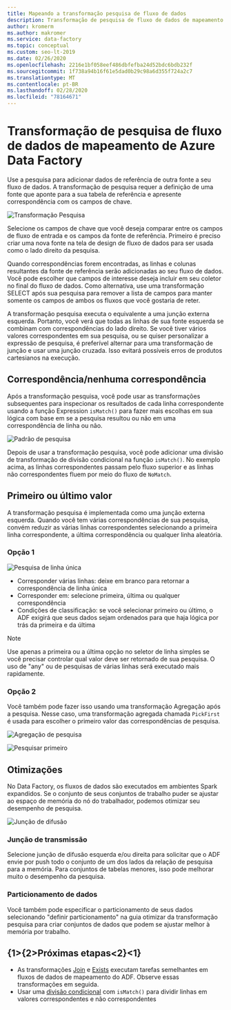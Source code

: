```yaml
---
title: Mapeando a transformação pesquisa de fluxo de dados
description: Transformação de pesquisa de fluxo de dados de mapeamento de Azure Data Factory
author: kromerm
ms.author: makromer
ms.service: data-factory
ms.topic: conceptual
ms.custom: seo-lt-2019
ms.date: 02/26/2020
ms.openlocfilehash: 2216e1bf058eef486dbfefba24d52bdc6bdb232f
ms.sourcegitcommit: 1f738a94b16f61e5dad0b29c98a6d355f724a2c7
ms.translationtype: MT
ms.contentlocale: pt-BR
ms.lasthandoff: 02/28/2020
ms.locfileid: "78164671"
---
```

# <a name="azure-data-factory-mapping-data-flow-lookup-transformation"></a>Transformação de pesquisa de fluxo de dados de mapeamento de Azure Data Factory

Use a pesquisa para adicionar dados de referência de outra fonte a seu fluxo de dados. A transformação de pesquisa requer a definição de uma fonte que aponte para a sua tabela de referência e apresente correspondência com os campos de chave.

![Transformação Pesquisa](media/data-flow/lookup1.png "Pesquisa")

Selecione os campos de chave que você deseja comparar entre os campos de fluxo de entrada e os campos da fonte de referência. Primeiro é preciso criar uma nova fonte na tela de design de fluxo de dados para ser usada como o lado direito da pesquisa.

Quando correspondências forem encontradas, as linhas e colunas resultantes da fonte de referência serão adicionadas ao seu fluxo de dados. Você pode escolher que campos de interesse deseja incluir em seu coletor no final do fluxo de dados. Como alternativa, use uma transformação SELECT após sua pesquisa para remover a lista de campos para manter somente os campos de ambos os fluxos que você gostaria de reter.

A transformação pesquisa executa o equivalente a uma junção externa esquerda. Portanto, você verá que todas as linhas de sua fonte esquerda se combinam com correspondências do lado direito. Se você tiver vários valores correspondentes em sua pesquisa, ou se quiser personalizar a expressão de pesquisa, é preferível alternar para uma transformação de junção e usar uma junção cruzada. Isso evitará possíveis erros de produtos cartesianos na execução.

## <a name="match--no-match"></a>Correspondência/nenhuma correspondência

Após a transformação pesquisa, você pode usar as transformações subsequentes para inspecionar os resultados de cada linha correspondente usando a função Expression `isMatch()` para fazer mais escolhas em sua lógica com base em se a pesquisa resultou ou não em uma correspondência de linha ou não.

![Padrão de pesquisa](media/data-flow/lookup111.png "Padrão de pesquisa")

Depois de usar a transformação pesquisa, você pode adicionar uma divisão de transformação de divisão condicional na função ```isMatch()```. No exemplo acima, as linhas correspondentes passam pelo fluxo superior e as linhas não correspondentes fluem por meio do fluxo de ```NoMatch```.

## <a name="first-or-last-value"></a>Primeiro ou último valor

A transformação pesquisa é implementada como uma junção externa esquerda. Quando você tem várias correspondências de sua pesquisa, convém reduzir as várias linhas correspondentes selecionando a primeira linha correspondente, a última correspondência ou qualquer linha aleatória.

### <a name="option-1"></a>Opção 1

![Pesquisa de linha única](media/data-flow/singlerowlookup.png "Pesquisa de linha única")

* Corresponder várias linhas: deixe em branco para retornar a correspondência de linha única
* Corresponder em: selecione primeira, última ou qualquer correspondência
* Condições de classificação: se você selecionar primeiro ou último, o ADF exigirá que seus dados sejam ordenados para que haja lógica por trás da primeira e da última

> [!NOTE]
> Use apenas a primeira ou a última opção no seletor de linha simples se você precisar controlar qual valor deve ser retornado de sua pesquisa. O uso de "any" ou de pesquisas de várias linhas será executado mais rapidamente.

### <a name="option-2"></a>Opção 2

Você também pode fazer isso usando uma transformação Agregação após a pesquisa. Nesse caso, uma transformação agregada chamada ```PickFirst``` é usada para escolher o primeiro valor das correspondências de pesquisa.

![Agregação de pesquisa](media/data-flow/lookup333.png "Agregação de pesquisa")

![Pesquisar primeiro](media/data-flow/lookup444.png "Pesquisar primeiro")

## <a name="optimizations"></a>Otimizações

No Data Factory, os fluxos de dados são executados em ambientes Spark expandidos. Se o conjunto de seus conjuntos de trabalho puder se ajustar ao espaço de memória do nó do trabalhador, podemos otimizar seu desempenho de pesquisa.

![Junção de difusão](media/data-flow/broadcast.png "Junção de difusão")

### <a name="broadcast-join"></a>Junção de transmissão

Selecione junção de difusão esquerda e/ou direita para solicitar que o ADF envie por push todo o conjunto de um dos lados da relação de pesquisa para a memória. Para conjuntos de tabelas menores, isso pode melhorar muito o desempenho da pesquisa.

### <a name="data-partitioning"></a>Particionamento de dados

Você também pode especificar o particionamento de seus dados selecionando "definir particionamento" na guia otimizar da transformação pesquisa para criar conjuntos de dados que podem se ajustar melhor à memória por trabalho.

## <a name="next-steps"></a>{1&gt;{2&gt;Próximas etapas&lt;2}&lt;1}

* As transformações [Join](data-flow-join.md) e [Exists](data-flow-exists.md) executam tarefas semelhantes em fluxos de dados de mapeamento do ADF. Observe essas transformações em seguida.
* Usar uma [divisão condicional](data-flow-conditional-split.md) com ```isMatch()``` para dividir linhas em valores correspondentes e não correspondentes
